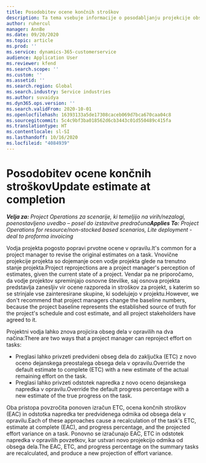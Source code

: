 ```yaml
---
title: Posodobitev ocene končnih stroškov
description: Ta tema vsebuje informacije o posodabljanju projekcije obsega dela za projekt.
author: ruhercul
manager: AnnBe
ms.date: 09/20/2020
ms.topic: article
ms.prod: ''
ms.service: dynamics-365-customerservice
audience: Application User
ms.reviewer: kfend
ms.search.scope: ''
ms.custom: ''
ms.assetid: ''
ms.search.region: Global
ms.search.industry: Service industries
ms.author: suvaidya
ms.dyn365.ops.version: ''
ms.search.validFrom: 2020-10-01
ms.openlocfilehash: 16393133a5de17308caceb069d7bca670caa04c8
ms.sourcegitcommit: 5c4c9bf3ba018562d6cb3443c01d550489c415fa
ms.translationtype: HT
ms.contentlocale: sl-SI
ms.lasthandoff: 10/16/2020
ms.locfileid: "4084939"
---
```

# <a name="update-estimate-at-completion"></a><span data-ttu-id="e00f8-103">Posodobitev ocene končnih stroškov</span><span class="sxs-lookup"><span data-stu-id="e00f8-103">Update estimate at completion</span></span>

<span data-ttu-id="e00f8-104">_**Velja za:** Project Operations za scenarije, ki temeljijo na virih/nezalogi, poenostavljeno uvedbo – posel do izstavitve predračuna_</span><span class="sxs-lookup"><span data-stu-id="e00f8-104">_**Applies To:** Project Operations for resource/non-stocked based scenarios, Lite deployment - deal to proforma invoicing_</span></span>

<span data-ttu-id="e00f8-105">Vodja projekta pogosto popravi prvotne ocene v opravilu.</span><span class="sxs-lookup"><span data-stu-id="e00f8-105">It's common for a project manager to revise the original estimates on a task.</span></span> <span data-ttu-id="e00f8-106">Vnovične projekcije projekta so dojemanje ocen vodje projekta glede na trenutno stanje projekta.</span><span class="sxs-lookup"><span data-stu-id="e00f8-106">Project reprojections are a project manager's perception of estimates, given the current state of a project.</span></span> <span data-ttu-id="e00f8-107">Vendar pa ne priporočamo, da vodje projektov spreminjajo osnovne številke, saj osnova projekta predstavlja zanesljiv vir ocene razporeda in stroškov za projekt, s katerim so se strinjale vse zainteresirane skupine, ki sodelujejo v projektu.</span><span class="sxs-lookup"><span data-stu-id="e00f8-107">However, we don't recommend that project managers change the baseline numbers, because the project baseline represents the established source of truth for the project's schedule and cost estimate, and all project stakeholders have agreed to it.</span></span>

<span data-ttu-id="e00f8-108">Projektni vodja lahko znova projicira obseg dela v opravilih na dva načina:</span><span class="sxs-lookup"><span data-stu-id="e00f8-108">There are two ways that a project manager can reproject effort on tasks:</span></span>

- <span data-ttu-id="e00f8-109">Preglasi lahko privzeti predvideni obseg dela do zaključka (ETC) z novo oceno dejanskega preostalega obsega dela v opravilu.</span><span class="sxs-lookup"><span data-stu-id="e00f8-109">Override the default estimate to complete (ETC) with a new estimate of the actual remaining effort on the task.</span></span> 
- <span data-ttu-id="e00f8-110">Preglasi lahko privzeti odstotek napredka z novo oceno dejanskega napredka v opravilu.</span><span class="sxs-lookup"><span data-stu-id="e00f8-110">Override the default progress percentage with a new estimate of the true progress on the task.</span></span>

<span data-ttu-id="e00f8-111">Oba pristopa povzročita ponoven izračun ETC, ocena končnih stroškov (EAC) in odstotka napredka ter predvidenega odmika od obsega dela v opravilu.</span><span class="sxs-lookup"><span data-stu-id="e00f8-111">Each of these approaches cause a recalculation of the task's ETC, estimate at complete (EAC), and progress percentage, and the projected effort variance on a task.</span></span> <span data-ttu-id="e00f8-112">Ponovno se izračunajo EAC, ETC in odstotek napredka v opravilih povzetkov, kar ustvari novo projekcijo odmika od obsega dela.</span><span class="sxs-lookup"><span data-stu-id="e00f8-112">The EAC, ETC, and progress percentage on the summary tasks are recalculated, and produce a new projection of effort variance.</span></span>

